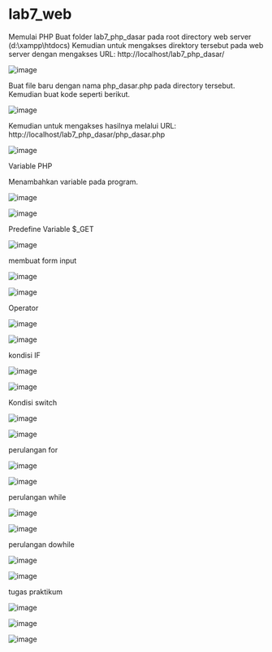 # lab7_web

Memulai PHP
Buat folder lab7_php_dasar pada root directory web server (d:\xampp\htdocs)
Kemudian untuk mengakses direktory tersebut pada web server dengan mengakses URL: http://localhost/lab7_php_dasar/

![image](https://user-images.githubusercontent.com/56473376/118003633-f3088e80-b372-11eb-9e8c-ad11838bc0a7.png)

Buat file baru dengan nama php_dasar.php pada directory tersebut. Kemudian buat kode seperti berikut.

![image](https://user-images.githubusercontent.com/56473376/118003743-09aee580-b373-11eb-8b07-c000e9bd21f9.png)

Kemudian untuk mengakses hasilnya melalui URL: http://localhost/lab7_php_dasar/php_dasar.php

![image](https://user-images.githubusercontent.com/56473376/118003866-264b1d80-b373-11eb-963e-705c3e622870.png)

Variable PHP

Menambahkan variable pada program.


![image](https://user-images.githubusercontent.com/56193251/118015551-9b702000-b37e-11eb-9643-3892e6dfd0be.png)

![image](https://user-images.githubusercontent.com/56193251/118015617-adea5980-b37e-11eb-8851-d6d18ce12259.png)

Predefine Variable $_GET 

![image](https://user-images.githubusercontent.com/56193251/118015769-d83c1700-b37e-11eb-93c5-717a568da6b3.png)
 
 membuat form input 

![image](https://user-images.githubusercontent.com/56473376/118005098-46c7a780-b374-11eb-8d1c-adfaeb62990f.png)

![image](https://user-images.githubusercontent.com/56473376/118005178-5a730e00-b374-11eb-884e-21ec7c979b6c.png)

Operator 

![image](https://user-images.githubusercontent.com/56473376/118005292-75de1900-b374-11eb-9737-c490a16c7c4e.png)
 
 ![image](https://user-images.githubusercontent.com/56473376/118005365-84c4cb80-b374-11eb-8be4-04e17ec26fba.png)
 
 kondisi IF 
 
 ![image](https://user-images.githubusercontent.com/56473376/118005464-9c9c4f80-b374-11eb-8272-aa84066f7853.png)

![image](https://user-images.githubusercontent.com/56473376/118005592-b5a50080-b374-11eb-86e6-7457541c0f0d.png)
 
 Kondisi switch 
 
 ![image](https://user-images.githubusercontent.com/56473376/118005704-d1a8a200-b374-11eb-8fd5-1e1f85e9da80.png)

![image](https://user-images.githubusercontent.com/56473376/118005776-e127eb00-b374-11eb-894d-54e89717a8c9.png)
 
 perulangan for 
 
 ![image](https://user-images.githubusercontent.com/56473376/118006350-63b0aa80-b375-11eb-97e5-77ec25fa1166.png)
 
 ![image](https://user-images.githubusercontent.com/56473376/118006466-7925d480-b375-11eb-803b-ab2aef828e08.png)
 
 perulangan while
 
![image](https://user-images.githubusercontent.com/56473376/118006547-8cd13b00-b375-11eb-9ed2-eced82dbc69a.png)

![image](https://user-images.githubusercontent.com/56473376/118009101-f7837600-b377-11eb-85d8-d50916e0fddf.png)

 
 perulangan dowhile 
 
 ![image](https://user-images.githubusercontent.com/56473376/118006695-ae322700-b375-11eb-80c6-dc8d700e2d67.png)

![image](https://user-images.githubusercontent.com/56473376/118006717-b4c09e80-b375-11eb-8ba6-f9ccea4b685d.png)

tugas praktikum 

 ![image](https://user-images.githubusercontent.com/56473376/118006884-dae63e80-b375-11eb-9d76-db8474dde119.png)

![image](https://user-images.githubusercontent.com/56473376/118006932-e2a5e300-b375-11eb-9fcc-7f9d6c460ea4.png)
 
 ![image](https://user-images.githubusercontent.com/56193251/118016238-60222100-b37f-11eb-9222-db68d25173fd.png)
